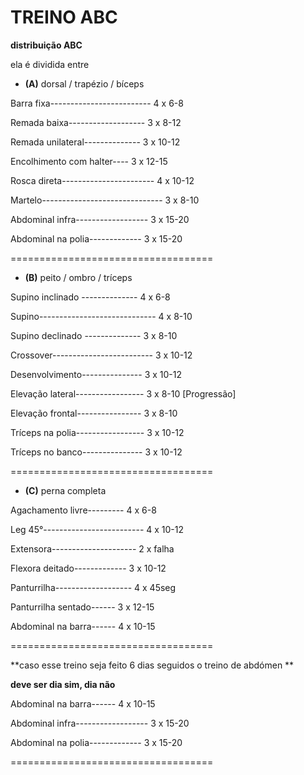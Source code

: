 # TREINO ABC

**distribuição ABC**

ela é dividida entre

- **(A)** dorsal / trapézio / bíceps

Barra fixa------------------------- 4 x 6-8

Remada baixa------------------- 3 x 8-12

Remada unilateral-------------- 3 x 10-12

Encolhimento com halter---- 3 x 12-15

Rosca direta----------------------- 4 x 10-12

Martelo------------------------------ 3 x 8-10

Abdominal infra------------------ 3 x 15-20

Abdominal na polia------------- 3 x 15-20

===================================

* **(B)** peito / ombro / tríceps

Supino inclinado -------------- 4 x 6-8

Supino----------------------------- 4 x 8-10

Supino declinado -------------- 3 x 8-10

Crossover------------------------- 3 x 10-12

Desenvolvimento--------------- 3 x 10-12

Elevação lateral----------------- 3 x 8-10 [Progressão]

Elevação frontal---------------- 3 x 8-10

Tríceps na polia----------------- 3 x 10-12

Tríceps no banco--------------- 3 x 10-12 

===================================

* **(C)** perna completa

Agachamento livre--------- 4 x 6-8

Leg 45°------------------------- 4 x 10-12

Extensora--------------------- 2 x falha

Flexora deitado------------- 3 x 10-12

Panturrilha------------------- 4 x 45seg

Panturrilha sentado------ 3 x 12-15

Abdominal na barra------ 4 x 10-15

===================================

**caso esse treino seja feito 6 dias seguidos o treino de abdómen **

**deve ser dia sim, dia não**

Abdominal na barra------ 4 x 10-15

Abdominal infra------------------ 3 x 15-20

Abdominal na polia------------- 3 x 15-20

===================================
